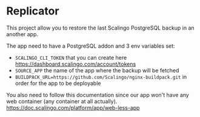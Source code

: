 # Replicator

This project allow you to restore the last Scalingo PostgreSQL backup in an another app.

The app need to have a PostgreSQL addon and 3 env variables set:
- `SCALINGO_CLI_TOKEN` that you can create here https://dashboard.scalingo.com/account/tokens
- `SOURCE_APP` the name of the app where the backup will be fetched
- `BUILDPACK_URL=https://github.com/Scalingo/nginx-buildpack.git` in order for the app to be deployable

You also need to follow this documentation since our app won't have any web container (any container at all actually).
https://doc.scalingo.com/platform/app/web-less-app
